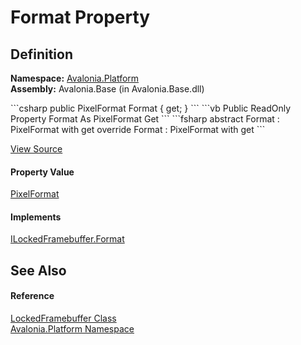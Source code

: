 # Format Property




## Definition
**Namespace:** <a href="N_Avalonia_Platform">Avalonia.Platform</a>  
**Assembly:** Avalonia.Base (in Avalonia.Base.dll)

<Tabs groupId="api-code-preview">
<TabItem value="csharp" label="C#">
```csharp
public PixelFormat Format { get; }
```
</TabItem>
<TabItem value="vb" label="VB">
```vb
Public ReadOnly Property Format As PixelFormat
	Get
```
</TabItem>
<TabItem value="fsharp" label="F#">
```fsharp
abstract Format : PixelFormat with get
override Format : PixelFormat with get
```
</TabItem>
</Tabs>



<a href="https://github.com/AvaloniaUI/Avalonia/tree/master/src/Avalonia.Base/Platform/LockedFramebuffer.cs#L24" title="View the source code">View Source</a>



#### Property Value
<a href="T_Avalonia_Platform_PixelFormat">PixelFormat</a>

#### Implements
<a href="P_Avalonia_Platform_ILockedFramebuffer_Format">ILockedFramebuffer.Format</a>  


## See Also


#### Reference
<a href="T_Avalonia_Platform_LockedFramebuffer">LockedFramebuffer Class</a>  
<a href="N_Avalonia_Platform">Avalonia.Platform Namespace</a>  

